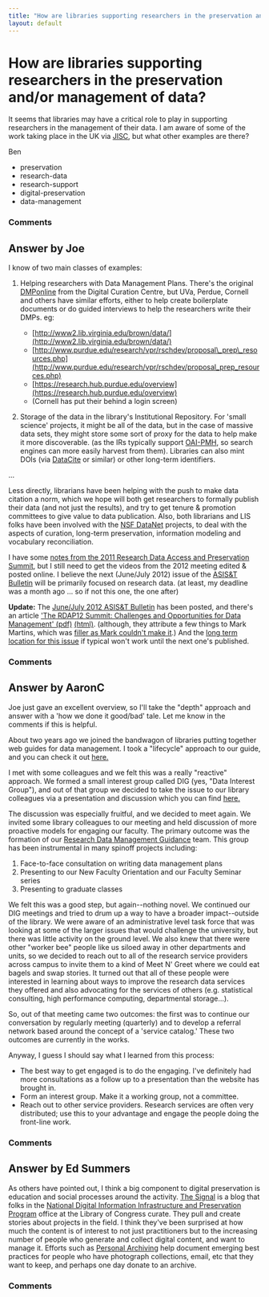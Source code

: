 ```yaml
---
title: "How are libraries supporting researchers in the preservation and/or management of data?"
layout: default
---
```

How are libraries supporting researchers in the preservation and/or management of data?
=====================
It seems that libraries may have a critical role to play in supporting
researchers in the management of their data. I am aware of some of the
work taking place in the UK via
[JISC](http://www.jisc.ac.uk/whatwedo/programmes/mrd.aspx), but what
other examples are there?

Ben

<ul class="tags"><li class="tag">preservation</li><li class="tag">research-data</li><li class="tag">research-support</li><li class="tag">digital-preservation</li><li class="tag">data-management</li></ul>

### Comments ###


Answer by Joe
----------------
I know of two main classes of examples:

1.  Helping researchers with Data Management Plans. There's the original
    [DMPonline](https://dmponline.dcc.ac.uk/) from the Digital Curation
    Centre, but UVa, Perdue, Cornell and others have similar efforts,
    either to help create boilerplate documents or do guided interviews
    to help the researchers write their DMPs. eg:

    -   [http://www2.lib.virginia.edu/brown/data/](http://www2.lib.virginia.edu/brown/data/)
    -   [http://www.purdue.edu/research/vpr/rschdev/proposal\_prep\_resources.php](http://www.purdue.edu/research/vpr/rschdev/proposal_prep_resources.php)
    -   [https://research.hub.purdue.edu/overview](https://research.hub.purdue.edu/overview)
    -   (Cornell has put their behind a login screen)

2.  Storage of the data in the library's Institutional Repository. For
    'small science' projects, it might be all of the data, but in the
    case of massive data sets, they might store some sort of proxy for
    the data to help make it more discoverable. (as the IRs typically
    support [OAI-PMH](http://www.openarchives.org/pmh/), so search
    engines can more easily harvest from them). Libraries can also mint
    DOIs (via [DataCite](http://datacite.org/) or similar) or other
    long-term identifiers.

...

Less directly, librarians have been helping with the push to make data
citation a norm, which we hope will both get researchers to formally
publish their data (and not just the results), and try to get tenure &
promotion committees to give value to data publication. Also, both
librarians and LIS folks have been involved with the [NSF
DataNet](http://www.nsf.gov/funding/pgm_summ.jsp?pims_id=503141)
projects, to deal with the aspects of curation, long-term preservation,
information modeling and vocabulary reconciliation.

I have some [notes from the 2011 Research Data Access and Preservation
Summit](http://vso1.nascom.nasa.gov/joe/notes/rdap/RDAP_2011_report.html),
but I still need to get the videos from the 2012 meeting edited & posted
online. I believe the next (June/July 2012) issue of the [ASIS&T
Bulletin](http://www.asis.org/Bulletin/) will be primarily focused on
research data. (at least, my deadline was a month ago ... so if not this
one, the one after)

**Update:** The [June/July 2012 ASIS&T
Bulletin](http://www.asis.org/bulletin.html) has been posted, and
there's an article ['The RDAP12 Summit: Challenges and Opportunities for
Data Management'
(pdf)](http://www.asis.org/Bulletin/Jun-12/JunJul12_Wickett_Hu_Thomer.pdf)
[(html)](http://www.asis.org/Bulletin/Jun-12/JunJul12_Wickett_Hu_Thomer.html).
(although, they attribute a few things to Mark Martins, which was
[filler as Mark couldn't make
it](http://www.slideshare.net/asist_org/landing-pages-joe-hourcle-rdap12).)
And the [long term location for this
issue](http://www.asis.org/Bulletin/Jun-12/) if typical won't work until
the next one's published.

### Comments ###

Answer by AaronC
----------------
Joe just gave an excellent overview, so I'll take the "depth" approach
and answer with a 'how we done it good/bad' tale. Let me know in the
comments if this is helpful.

About two years ago we joined the bandwagon of libraries putting
together web guides for data management. I took a "lifecycle" approach
to our guide, and you can check it out
[here.](http://www.lib.msu.edu/about/diginfo/ldmp.jsp)

I met with some colleagues and we felt this was a really "reactive"
approach. We formed a small interest group called DIG (yes, "Data
Interest Group"), and out of that group we decided to take the issue to
our library colleagues via a presentation and discussion which you can
find
[here.](http://staff.lib.msu.edu/mooneyh/myresearch/DemystifyingDataAndScholarlyCommunication.pptx)

The discussion was especially fruitful, and we decided to meet again. We
invited some library colleagues to our meeting and held discussion of
more proactive models for engaging our faculty. The primary outcome was
the formation of our [Research Data Management
Guidance](http://www.lib.msu.edu/about/rdmg/index.jsp) team. This group
has been instrumental in many spinoff projects including:

1.  Face-to-face consultation on writing data management plans
2.  Presenting to our New Faculty Orientation and our Faculty Seminar
    series
3.  Presenting to graduate classes

We felt this was a good step, but again--nothing novel. We continued our
DIG meetings and tried to drum up a way to have a broader
impact--outside of the library. We were aware of an administrative level
task force that was looking at some of the larger issues that would
challenge the university, but there was little activity on the ground
level. We also knew that there were other "worker bee" people like us
siloed away in other departments and units, so we decided to reach out
to all of the research service providers across campus to invite them to
a kind of Meet N' Greet where we could eat bagels and swap stories. It
turned out that all of these people were interested in learning about
ways to improve the research data services they offered and also
advocating for the services of others (e.g. statistical consulting, high
performance computing, departmental storage...).

So, out of that meeting came two outcomes: the first was to continue our
conversation by regularly meeting (quarterly) and to develop a referral
network based around the concept of a 'service catalog.' These two
outcomes are currently in the works.

Anyway, I guess I should say what I learned from this process:

-   The best way to get engaged is to do the engaging. I've definitely
    had more consultations as a follow up to a presentation than the
    website has brought in.
-   Form an interest group. Make it a working group, not a committee.
-   Reach out to other service providers. Research services are often
    very distributed; use this to your advantage and engage the people
    doing the front-line work.


### Comments ###

Answer by Ed Summers
----------------
As others have pointed out, I think a big component to digital
preservation is education and social processes around the activity. [The
Signal](http://blogs.loc.gov/digitalpreservation/about/) is a blog that
folks in the [National Digital Information Infrastructure and
Preservation Program](http://digitalpreservation.gov) office at the
Library of Congress curate. They pull and create stories about projects
in the field. I think they've been surprised at how much the content is
of interest to not just practitioners but to the increasing number of
people who generate and collect digital content, and want to manage it.
Efforts such as [Personal
Archiving](http://www.digitalpreservation.gov/personalarchiving/) help
document emerging best practices for people who have photograph
collections, email, etc that they want to keep, and perhaps one day
donate to an archive.

### Comments ###

